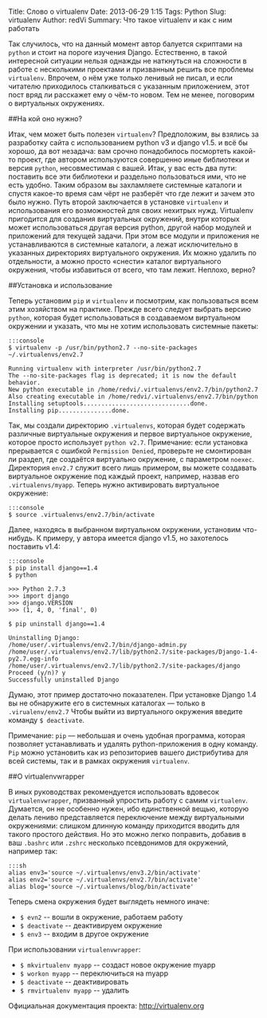 Title: Слово о virtualenv
Date: 2013-06-29 1:15
Tags: Python
Slug: virtualenv
Author: redVi
Summary: Что такое virtualenv и как с ним работать

Так случилось, что на данный момент автор балуется скриптами на `python` и стоит на пороге изучения Django. Естественно, в такой интересной ситуации нельзя однажды не наткнуться на сложности в работе с несколькими проектами и призванным решить все проблемы `virtualenv`. Впрочем, о нём уже только ленивый не писал, и если читателю приходилось сталкиваться с указанным приложением, этот пост вряд ли расскажет ему о чём-то новом. Тем не менее, поговорим о виртуальных окружениях.

##На кой оно нужно?


Итак, чем может быть полезен `virtualenv`? Предположим, вы взялись за разработку сайта с использованием python v3 и django v1.5. и всё бы хорошо, да вот незадача: вам срочно понадобилось посмортеть какой-то проект, где автором используются совершенно иные библиотеки и версия `python`, несовместимая с вашей. Итак, у вас есть два пути: поставить все эти библиотеки и раздельно пользоваться ими, что не есть удобно. Таким образом вы захламляете системные каталоги и спустя какое-то время сам чёрт не разберёт что где лежит и зачем это было нужно. Путь второй заключается в установке `virtualenv` и использования его возможностей для своих нехитрых нужд.
Virtualenv пригодится для создания виртуальных окружений, внутри которых может использоваться другая версия python, другой набор модулей и приложений для текущей задачи. При этом все модули и приложения не устанавливаются в системные каталоги, а лежат исключительно в указанных директориях виртуального окружения. Их можно удалить по отдельности, а можно просто «снести» каталог виртуального окружения, чтобы избавиться от всего, что там лежит. Неплохо, верно?

##Установка и использование


Теперь установим `pip` и `virtualenv` и посмотрим, как пользоваться всем этим хозяйством на практике. Прежде всего следует выбрать версию `python`, которая будет использоваться в создаваемом виртуальном окружении и указать, что мы не хотим использовать системные пакеты:

    :::console
    $ virtualenv -p /usr/bin/python2.7 --no-site-packages ~/.virtualenvs/env2.7

    Running virtualenv with interpreter /usr/bin/python2.7
    The --no-site-packages flag is deprecated; it is now the default behavior.
    New python executable in /home/redvi/.virtualenvs/env2.7/bin/python2.7
    Also creating executable in /home/redvi/.virtualenvs/env2.7/bin/python
    Installing setuptools..............................done.
    Installing pip...............done.



Так, мы создали директорию `.virtualenvs`, которая будет содержать различные виртуальные окружения и первое виртуальное окружение, которое просто использует `python v2.7`.
Примечание: если установка прерывается с ошибкой `Permission Denied`, проверьте не смонтирован ли раздел, где создаётся виртуально окружение, с параметром `noexec`.
Директория `env2.7` служит всего лишь примером, вы можете создавать виртуальное окружение под каждый проект, например, назвав его `.virtualenvs/myapp`.
Теперь нужно активировать виртуальное окружение:

    :::console
    $ source .virtualenvs/env2.7/bin/activate

Далее, находясь в выбранном виртуальном окружении, установим что-нибудь. К примеру, у автора имеется django v1.5, но захотелось поставить v1.4:

    :::console
    $ pip install django==1.4
    $ python

    >>> Python 2.7.3
    >>> import django
    >>> django.VERSION
    >>> (1, 4, 0, 'final', 0)

    $ pip uninstall django==1.4

    Uninstalling Django:
    /home/user/.virtualenvs/env2.7/bin/django-admin.py
    /home/user/.virtualenvs/env2.7/lib/python2.7/site-packages/Django-1.4-py2.7.egg-info
    /home/user/.virtualenvs/env2.7/lib/python2.7/site-packages/django
    Proceed (y/n)? y
    Successfully uninstalled Django



Думаю, этот пример достаточно показателен. При установке Django 1.4 вы не обнаружите его в системных каталогах — только в `.virualenv/env2.7`
Чтобы выйти из виртуального окружения введите команду `$ deactivate`.

Примечание: `pip` — небольшая и очень удобная программа, которая позволяет устанавливать и удалять python-приложения в одну команду. `Pip` можно установить как из репозиториев вашего дистрибутива для всей системы, так и в рамках окружения `virtualenv`.

##О virtualenvwrapper


В иных руководствах рекомендуется использовать вдовесок `virtualenvwrapper`, призванный упростить работу с самим `virtualenv`. Думается, он не особенно нужен, ибо единственной вещью, которую делать лениво представляется переключение между виртуальными окружениями: слишком длинную команду приходится вводить для такого простого действия. Но это можно легко поправить, добавив в ваш `.bashrc` или `.zshrc` несколько псевдонимов для окружений, например так:

    :::sh
    alias env3='source ~/.virtualenvs/env3.2/bin/activate'
    alias env2='source ~/.virtualenvs/env2.7/bin/activate'
    alias blog='source ~/.virtualenvs/blog/bin/activate'



Теперь смена окружения будет выглядеть немного иначе:

- `$ evn2` -- вошли в окружение, работаем работу
- `$ deactivate` -- деактивируем окружение
- `$ env3` -- входим в другое окружение

При использовании `virtualenvwrapper`:

- `$ mkvirtualenv myapp` -- создаст новое окружение myapp
- `$ workon myapp` -- переключиться на myapp
- `$ deactivate` -- деактивировать
- `$ rmvirtualenv myapp` -- удалить

Официальная документация проекта: <http://virtualenv.org>

